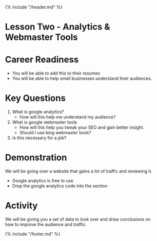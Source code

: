 {% include "/header.md" %}

# Lesson Two - Analytics & Webmaster Tools

# Career Readiness
* You will be able to add this to their resumes
* You will be able to help small businesses understand their audiences.

# Key Questions
1. What is google analytics?
    * How will this help me understand my audience?
2. What is google webmaster tools
    * How will this help you tweak your SEO and gain better insight.
    * Should I use bing webmaster tools?
3. Is this necessary for a job?

# Demonstration
We will be going over a website that gains a lot of traffic and reviewing it.
* Google analytics is free to use 
* Drop the google analytics code into the <head> section

# Activity
We will be giving you a set of data to look over and draw conclusions on how to improve the audience and traffic.

{% include "/footer.md" %}
